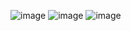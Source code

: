 ![image](https://github.com/user-attachments/assets/b4dcbef3-8f23-430f-af41-1bd114aac5eb)
![image](https://github.com/user-attachments/assets/0ddf41ae-2921-47d7-a57e-e8b15a9c9c84)
![image](https://github.com/user-attachments/assets/57b24364-61bc-48ac-91ea-a007f1bfe97f)
